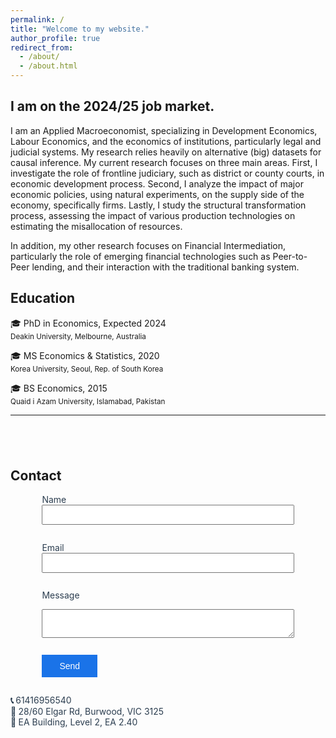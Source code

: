 ```yaml
---
permalink: /
title: "Welcome to my website."
author_profile: true
redirect_from: 
  - /about/
  - /about.html
---
```


I am on the 2024/25 job market.
---

I am an Applied Macroeconomist, specializing in Development Economics, Labour Economics, and the economics of institutions, particularly legal and judicial systems. My research relies heavily on alternative (big) datasets for causal inference. My current research focuses on three main areas. First, I investigate the role of frontline judiciary, such as district or county courts, in economic development process. Second, I analyze the impact of major economic policies, using natural experiments, on the supply side of the economy, specifically firms. Lastly, I study the structural transformation process, assessing the impact of various production technologies on estimating the misallocation of resources. 

In addition, my other research focuses on Financial Intermediation, particularly the role of emerging financial technologies such as Peer-to-Peer lending, and their interaction with the traditional banking system.


## Education

&#127891; PhD in Economics, Expected 2024<br>
<sub>Deakin University, Melbourne, Australia</sub>

&#127891; MS Economics & Statistics, 2020<br>
<sub>Korea University, Seoul, Rep. of South Korea</sub>

&#127891; BS Economics, 2015<br>
<sub>Quaid i Azam University, Islamabad, Pakistan</sub>


---
<h2 style="margin-top: 4em; text-align: left;">Contact</h2>


<form action="https://formspree.io/nabeelmaqsood.edu@gmail.com" method="POST" style="width: 80%; margin: 0 auto; text-align: left;">
  <label for="name" style="display: block; font-size: 1em; color: #2c3e50;">Name</label>
  <input type="text" name="name" id="name" style="width: 100%; padding: 0.5em; margin-bottom: 1em;">

  <label for="email" style="display: block; font-size: 1em; color: #2c3e50;">Email</label>
  <input type="email" name="_replyto" id="email" style="width: 100%; padding: 0.5em; margin-bottom: 1em;">

  <label for="message" style="display: block; font-size: 1em; color: #2c3e50;">Message</label>
  <textarea name="message" id="message" style="width: 100%; padding: 0.5em; margin-bottom: 1em;"></textarea>

  <button type="submit" style="padding: 0.7em 2em; font-size: 1em; color: white; background-color: #1a73e8; border: none; cursor: pointer;">Send</button>
</form>

<p style="font-size: 1em; color: #2c3e50; margin-top: 2em;">
  <strong>📞 </strong> 61416956540<br>
  <strong>📍 </strong> 28/60 Elgar Rd, Burwood, VIC 3125<br>
  <strong>🧭 </strong> EA Building, Level 2, EA 2.40
</p>
